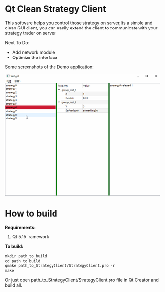 # Qt Clean Strategy Client

This software helps you control  those strategy on server,Its a simple and  clean GUI client, you can easily extend  the client to communicate with your strategy trader on server

Next To Do:
- Add network module
- Optimize the interface



Some screenshots of the Demo application:

![Demo_screenshot_linux](./screenshot.gif)


# How to build
**Requirements:**

1. Qt 5.15 framework 


**To build:**
  
    mkdir path_to_build
    cd path_to_build
    qmake path_to_StrategyClient/StrategyClient.pro -r
    make

Or just open path\_to\_StrategyClient/StrategyClient.pro file in Qt Creator and build all.

